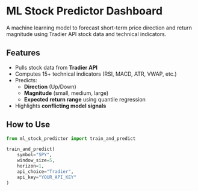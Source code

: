 # ML Stock Predictor Dashboard

A machine learning model to forecast short-term price direction and return magnitude using Tradier API stock data and technical indicators.

## Features

- Pulls stock data from **Tradier API**
- Computes 15+ technical indicators (RSI, MACD, ATR, VWAP, etc.)
- Predicts:
  - **Direction** (Up/Down)
  - **Magnitude** (small, medium, large)
  - **Expected return range** using quantile regression
- Highlights **conflicting model signals**

## How to Use

```python
from ml_stock_predictor import train_and_predict

train_and_predict(
    symbol="SPY",
    window_size=5,
    horizon=1,
    api_choice="Tradier",
    api_key="YOUR_API_KEY"
)
